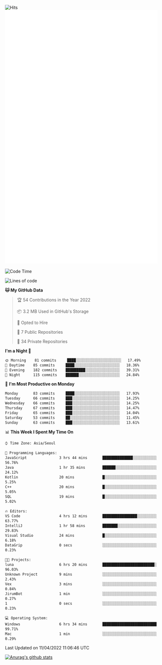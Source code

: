 ![Hits](https://hits.seeyoufarm.com/api/count/incr/badge.svg?url=https%3A%2F%2Fgithub.com%2Fkokose1234&count_bg=%2379C83D&title_bg=%23555555&icon=apple.svg&icon_color=%23E7E7E7&title=hits&edge_flat=false)
<br/>
![Metrics](https://github.com/kokose1234/kokose1234/blob/main/github-metrics.svg)

<!--START_SECTION:waka-->
![Code Time](http://img.shields.io/badge/Code%20Time-620%20hrs%204%20mins-blue)

![Lines of code](https://img.shields.io/badge/From%20Hello%20World%20I%27ve%20Written-2%20Million%20lines%20of%20code-blue)

**🐱 My GitHub Data** 

> 🏆 54 Contributions in the Year 2022
 > 
> 📦 3.2 MB Used in GitHub's Storage 
 > 
> 💼 Opted to Hire
 > 
> 📜 7 Public Repositories 
 > 
> 🔑 34 Private Repositories  
 > 
**I'm a Night 🦉** 

```text
🌞 Morning    81 commits     ████░░░░░░░░░░░░░░░░░░░░░   17.49% 
🌆 Daytime    85 commits     ████░░░░░░░░░░░░░░░░░░░░░   18.36% 
🌃 Evening    182 commits    █████████░░░░░░░░░░░░░░░░   39.31% 
🌙 Night      115 commits    ██████░░░░░░░░░░░░░░░░░░░   24.84%

```
📅 **I'm Most Productive on Monday** 

```text
Monday       83 commits     ████░░░░░░░░░░░░░░░░░░░░░   17.93% 
Tuesday      66 commits     ███░░░░░░░░░░░░░░░░░░░░░░   14.25% 
Wednesday    66 commits     ███░░░░░░░░░░░░░░░░░░░░░░   14.25% 
Thursday     67 commits     ███░░░░░░░░░░░░░░░░░░░░░░   14.47% 
Friday       65 commits     ███░░░░░░░░░░░░░░░░░░░░░░   14.04% 
Saturday     53 commits     ██░░░░░░░░░░░░░░░░░░░░░░░   11.45% 
Sunday       63 commits     ███░░░░░░░░░░░░░░░░░░░░░░   13.61%

```


📊 **This Week I Spent My Time On** 

```text
⌚︎ Time Zone: Asia/Seoul

💬 Programming Languages: 
JavaScript               3 hrs 44 mins       ██████████████░░░░░░░░░░░   56.76% 
Java                     1 hr 35 mins        ██████░░░░░░░░░░░░░░░░░░░   24.12% 
Kotlin                   20 mins             █░░░░░░░░░░░░░░░░░░░░░░░░   5.25% 
C++                      20 mins             █░░░░░░░░░░░░░░░░░░░░░░░░   5.05% 
SQL                      19 mins             █░░░░░░░░░░░░░░░░░░░░░░░░   5.02%

🔥 Editors: 
VS Code                  4 hrs 12 mins       ████████████████░░░░░░░░░   63.77% 
IntelliJ                 1 hr 58 mins        ███████░░░░░░░░░░░░░░░░░░   29.83% 
Visual Studio            24 mins             █░░░░░░░░░░░░░░░░░░░░░░░░   6.18% 
DataGrip                 0 secs              ░░░░░░░░░░░░░░░░░░░░░░░░░   0.23%

🐱‍💻 Projects: 
luna                     6 hrs 20 mins       ████████████████████████░   96.03% 
Unknown Project          9 mins              ░░░░░░░░░░░░░░░░░░░░░░░░░   2.43% 
Vex                      3 mins              ░░░░░░░░░░░░░░░░░░░░░░░░░   0.84% 
JirumBot                 1 min               ░░░░░░░░░░░░░░░░░░░░░░░░░   0.27% 
1                        0 secs              ░░░░░░░░░░░░░░░░░░░░░░░░░   0.23%

💻 Operating System: 
Windows                  6 hrs 34 mins       █████████████████████████   99.71% 
Mac                      1 min               ░░░░░░░░░░░░░░░░░░░░░░░░░   0.29%

```


 Last Updated on 11/04/2022 11:06:46 UTC
<!--END_SECTION:waka-->

[![Anurag's github stats](https://github-readme-stats.vercel.app/api?username=kokose1234&theme=dracula)](https://github.com/anuraghazra/github-readme-stats)



	
